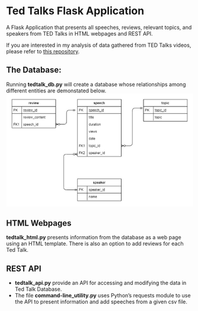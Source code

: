 # Ted Talks Flask Application
A Flask Application that presents all speeches, reviews, relevant topics, and speakers from TED Talks in HTML webpages and REST API.

If you are interested in my analysis of data gathered from TED Talks videos, please refer to <a href="https://github.com/vbnguyen165/ted_analysis">this repository</a>.

## The Database:
Running **tedtalk_db.py** will create a database whose relationships among different entities are demonstated below.
![](tedtalk_diagram.jpg)

## HTML Webpages
**tedtalk_html.py** presents information from the database as a web page using an HTML template. There is also an option to add reviews for each Ted Talk.

## REST API
- **tedtalk_api.py** provide an API for accessing and modifying the data in Ted Talk Database. 
- The file **command-line_utility.py** uses Python’s requests module to use the API to present information and add speeches from a given csv file. 
 
